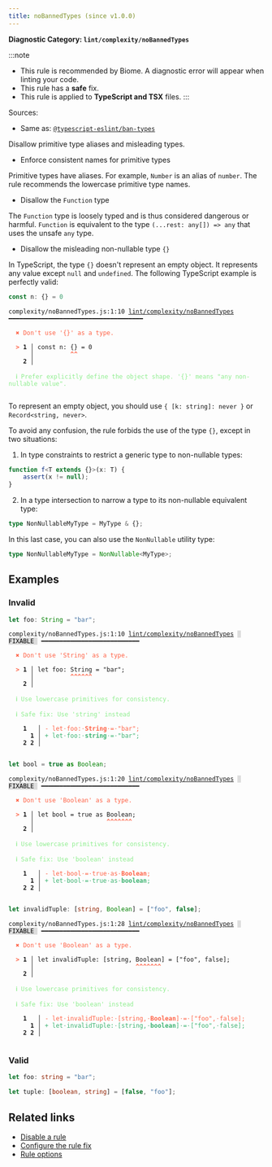 ```yaml
---
title: noBannedTypes (since v1.0.0)
---
```


**Diagnostic Category: `lint/complexity/noBannedTypes`**

:::note
- This rule is recommended by Biome. A diagnostic error will appear when linting your code.
- This rule has a **safe** fix.
- This rule is applied to **TypeScript and TSX** files.
:::

Sources: 
- Same as: <a href="https://typescript-eslint.io/rules/ban-types" target="_blank"><code>@typescript-eslint/ban-types</code></a>

Disallow primitive type aliases and misleading types.

- Enforce consistent names for primitive types

Primitive types have aliases.
For example, `Number` is an alias of `number`.
The rule recommends the lowercase primitive type names.


- Disallow the `Function` type

The `Function` type is loosely typed and is thus considered dangerous or harmful.
`Function` is equivalent to the type `(...rest: any[]) => any` that uses the unsafe `any` type.


- Disallow the misleading non-nullable type `{}`

In TypeScript, the type `{}` doesn't represent an empty object.
It represents any value except `null` and `undefined`.
The following TypeScript example is perfectly valid:

```ts
const n: {} = 0
```

<pre class="language-text"><code class="language-text">complexity/noBannedTypes.js:1:10 <a href="https://biomejs.dev/linter/rules/no-banned-types">lint/complexity/noBannedTypes</a> ━━━━━━━━━━━━━━━━━━━━━━━━━━━━━━━━━━━━━

<strong><span style="color: Tomato;">  </span></strong><strong><span style="color: Tomato;">✖</span></strong> <span style="color: Tomato;">Don't use '{}' as a type.</span>
  
<strong><span style="color: Tomato;">  </span></strong><strong><span style="color: Tomato;">&gt;</span></strong> <strong>1 │ </strong>const n: {} = 0
   <strong>   │ </strong>         <strong><span style="color: Tomato;">^</span></strong><strong><span style="color: Tomato;">^</span></strong>
    <strong>2 │ </strong>
  
<strong><span style="color: lightgreen;">  </span></strong><strong><span style="color: lightgreen;">ℹ</span></strong> <span style="color: lightgreen;">Prefer explicitly define the object shape. '{}' means &quot;any non-nullable value&quot;.</span>
  
</code></pre>

To represent an empty object, you should use `{ [k: string]: never }` or `Record<string, never>`.

To avoid any confusion, the rule forbids the use of the type `{}`, except in two situations:


  1. In type constraints to restrict a generic type to non-nullable types:

```ts
function f<T extends {}>(x: T) {
    assert(x != null);
}
```


  2. In a type intersection to narrow a type to its non-nullable equivalent type:

```ts
type NonNullableMyType = MyType & {};
```

In this last case, you can also use the `NonNullable` utility type:

```ts
type NonNullableMyType = NonNullable<MyType>;
```



## Examples

### Invalid

```ts
let foo: String = "bar";
```

<pre class="language-text"><code class="language-text">complexity/noBannedTypes.js:1:10 <a href="https://biomejs.dev/linter/rules/no-banned-types">lint/complexity/noBannedTypes</a> <span style="color: #000; background-color: #ddd;"> FIXABLE </span> ━━━━━━━━━━━━━━━━━━━━━━━━━━━

<strong><span style="color: Tomato;">  </span></strong><strong><span style="color: Tomato;">✖</span></strong> <span style="color: Tomato;">Don't use 'String' as a type.</span>
  
<strong><span style="color: Tomato;">  </span></strong><strong><span style="color: Tomato;">&gt;</span></strong> <strong>1 │ </strong>let foo: String = &quot;bar&quot;;
   <strong>   │ </strong>         <strong><span style="color: Tomato;">^</span></strong><strong><span style="color: Tomato;">^</span></strong><strong><span style="color: Tomato;">^</span></strong><strong><span style="color: Tomato;">^</span></strong><strong><span style="color: Tomato;">^</span></strong><strong><span style="color: Tomato;">^</span></strong>
    <strong>2 │ </strong>
  
<strong><span style="color: lightgreen;">  </span></strong><strong><span style="color: lightgreen;">ℹ</span></strong> <span style="color: lightgreen;">Use lowercase primitives for consistency.</span>
  
<strong><span style="color: lightgreen;">  </span></strong><strong><span style="color: lightgreen;">ℹ</span></strong> <span style="color: lightgreen;">Safe fix</span><span style="color: lightgreen;">: </span><span style="color: lightgreen;">Use 'string' instead</span>
  
    <strong>1</strong>  <strong> │ </strong><span style="color: Tomato;">-</span> <span style="color: Tomato;">l</span><span style="color: Tomato;">e</span><span style="color: Tomato;">t</span><span style="color: Tomato;"><span style="opacity: 0.8;">·</span></span><span style="color: Tomato;">f</span><span style="color: Tomato;">o</span><span style="color: Tomato;">o</span><span style="color: Tomato;">:</span><span style="color: Tomato;"><span style="opacity: 0.8;">·</span></span><span style="color: Tomato;"><strong>S</strong></span><span style="color: Tomato;"><strong>t</strong></span><span style="color: Tomato;"><strong>r</strong></span><span style="color: Tomato;"><strong>i</strong></span><span style="color: Tomato;"><strong>n</strong></span><span style="color: Tomato;"><strong>g</strong></span><span style="color: Tomato;"><span style="opacity: 0.8;">·</span></span><span style="color: Tomato;">=</span><span style="color: Tomato;"><span style="opacity: 0.8;">·</span></span><span style="color: Tomato;">&quot;</span><span style="color: Tomato;">b</span><span style="color: Tomato;">a</span><span style="color: Tomato;">r</span><span style="color: Tomato;">&quot;</span><span style="color: Tomato;">;</span>
      <strong>1</strong><strong> │ </strong><span style="color: MediumSeaGreen;">+</span> <span style="color: MediumSeaGreen;">l</span><span style="color: MediumSeaGreen;">e</span><span style="color: MediumSeaGreen;">t</span><span style="color: MediumSeaGreen;"><span style="opacity: 0.8;">·</span></span><span style="color: MediumSeaGreen;">f</span><span style="color: MediumSeaGreen;">o</span><span style="color: MediumSeaGreen;">o</span><span style="color: MediumSeaGreen;">:</span><span style="color: MediumSeaGreen;"><span style="opacity: 0.8;">·</span></span><span style="color: MediumSeaGreen;"><strong>s</strong></span><span style="color: MediumSeaGreen;"><strong>t</strong></span><span style="color: MediumSeaGreen;"><strong>r</strong></span><span style="color: MediumSeaGreen;"><strong>i</strong></span><span style="color: MediumSeaGreen;"><strong>n</strong></span><span style="color: MediumSeaGreen;"><strong>g</strong></span><span style="color: MediumSeaGreen;"><span style="opacity: 0.8;">·</span></span><span style="color: MediumSeaGreen;">=</span><span style="color: MediumSeaGreen;"><span style="opacity: 0.8;">·</span></span><span style="color: MediumSeaGreen;">&quot;</span><span style="color: MediumSeaGreen;">b</span><span style="color: MediumSeaGreen;">a</span><span style="color: MediumSeaGreen;">r</span><span style="color: MediumSeaGreen;">&quot;</span><span style="color: MediumSeaGreen;">;</span>
    <strong>2</strong> <strong>2</strong><strong> │ </strong>  
  
</code></pre>

```ts
let bool = true as Boolean;
```

<pre class="language-text"><code class="language-text">complexity/noBannedTypes.js:1:20 <a href="https://biomejs.dev/linter/rules/no-banned-types">lint/complexity/noBannedTypes</a> <span style="color: #000; background-color: #ddd;"> FIXABLE </span> ━━━━━━━━━━━━━━━━━━━━━━━━━━━

<strong><span style="color: Tomato;">  </span></strong><strong><span style="color: Tomato;">✖</span></strong> <span style="color: Tomato;">Don't use 'Boolean' as a type.</span>
  
<strong><span style="color: Tomato;">  </span></strong><strong><span style="color: Tomato;">&gt;</span></strong> <strong>1 │ </strong>let bool = true as Boolean;
   <strong>   │ </strong>                   <strong><span style="color: Tomato;">^</span></strong><strong><span style="color: Tomato;">^</span></strong><strong><span style="color: Tomato;">^</span></strong><strong><span style="color: Tomato;">^</span></strong><strong><span style="color: Tomato;">^</span></strong><strong><span style="color: Tomato;">^</span></strong><strong><span style="color: Tomato;">^</span></strong>
    <strong>2 │ </strong>
  
<strong><span style="color: lightgreen;">  </span></strong><strong><span style="color: lightgreen;">ℹ</span></strong> <span style="color: lightgreen;">Use lowercase primitives for consistency.</span>
  
<strong><span style="color: lightgreen;">  </span></strong><strong><span style="color: lightgreen;">ℹ</span></strong> <span style="color: lightgreen;">Safe fix</span><span style="color: lightgreen;">: </span><span style="color: lightgreen;">Use 'boolean' instead</span>
  
    <strong>1</strong>  <strong> │ </strong><span style="color: Tomato;">-</span> <span style="color: Tomato;">l</span><span style="color: Tomato;">e</span><span style="color: Tomato;">t</span><span style="color: Tomato;"><span style="opacity: 0.8;">·</span></span><span style="color: Tomato;">b</span><span style="color: Tomato;">o</span><span style="color: Tomato;">o</span><span style="color: Tomato;">l</span><span style="color: Tomato;"><span style="opacity: 0.8;">·</span></span><span style="color: Tomato;">=</span><span style="color: Tomato;"><span style="opacity: 0.8;">·</span></span><span style="color: Tomato;">t</span><span style="color: Tomato;">r</span><span style="color: Tomato;">u</span><span style="color: Tomato;">e</span><span style="color: Tomato;"><span style="opacity: 0.8;">·</span></span><span style="color: Tomato;">a</span><span style="color: Tomato;">s</span><span style="color: Tomato;"><span style="opacity: 0.8;">·</span></span><span style="color: Tomato;"><strong>B</strong></span><span style="color: Tomato;"><strong>o</strong></span><span style="color: Tomato;"><strong>o</strong></span><span style="color: Tomato;"><strong>l</strong></span><span style="color: Tomato;"><strong>e</strong></span><span style="color: Tomato;"><strong>a</strong></span><span style="color: Tomato;"><strong>n</strong></span><span style="color: Tomato;">;</span>
      <strong>1</strong><strong> │ </strong><span style="color: MediumSeaGreen;">+</span> <span style="color: MediumSeaGreen;">l</span><span style="color: MediumSeaGreen;">e</span><span style="color: MediumSeaGreen;">t</span><span style="color: MediumSeaGreen;"><span style="opacity: 0.8;">·</span></span><span style="color: MediumSeaGreen;">b</span><span style="color: MediumSeaGreen;">o</span><span style="color: MediumSeaGreen;">o</span><span style="color: MediumSeaGreen;">l</span><span style="color: MediumSeaGreen;"><span style="opacity: 0.8;">·</span></span><span style="color: MediumSeaGreen;">=</span><span style="color: MediumSeaGreen;"><span style="opacity: 0.8;">·</span></span><span style="color: MediumSeaGreen;">t</span><span style="color: MediumSeaGreen;">r</span><span style="color: MediumSeaGreen;">u</span><span style="color: MediumSeaGreen;">e</span><span style="color: MediumSeaGreen;"><span style="opacity: 0.8;">·</span></span><span style="color: MediumSeaGreen;">a</span><span style="color: MediumSeaGreen;">s</span><span style="color: MediumSeaGreen;"><span style="opacity: 0.8;">·</span></span><span style="color: MediumSeaGreen;"><strong>b</strong></span><span style="color: MediumSeaGreen;"><strong>o</strong></span><span style="color: MediumSeaGreen;"><strong>o</strong></span><span style="color: MediumSeaGreen;"><strong>l</strong></span><span style="color: MediumSeaGreen;"><strong>e</strong></span><span style="color: MediumSeaGreen;"><strong>a</strong></span><span style="color: MediumSeaGreen;"><strong>n</strong></span><span style="color: MediumSeaGreen;">;</span>
    <strong>2</strong> <strong>2</strong><strong> │ </strong>  
  
</code></pre>

```ts
let invalidTuple: [string, Boolean] = ["foo", false];
```

<pre class="language-text"><code class="language-text">complexity/noBannedTypes.js:1:28 <a href="https://biomejs.dev/linter/rules/no-banned-types">lint/complexity/noBannedTypes</a> <span style="color: #000; background-color: #ddd;"> FIXABLE </span> ━━━━━━━━━━━━━━━━━━━━━━━━━━━

<strong><span style="color: Tomato;">  </span></strong><strong><span style="color: Tomato;">✖</span></strong> <span style="color: Tomato;">Don't use 'Boolean' as a type.</span>
  
<strong><span style="color: Tomato;">  </span></strong><strong><span style="color: Tomato;">&gt;</span></strong> <strong>1 │ </strong>let invalidTuple: [string, Boolean] = [&quot;foo&quot;, false];
   <strong>   │ </strong>                           <strong><span style="color: Tomato;">^</span></strong><strong><span style="color: Tomato;">^</span></strong><strong><span style="color: Tomato;">^</span></strong><strong><span style="color: Tomato;">^</span></strong><strong><span style="color: Tomato;">^</span></strong><strong><span style="color: Tomato;">^</span></strong><strong><span style="color: Tomato;">^</span></strong>
    <strong>2 │ </strong>
  
<strong><span style="color: lightgreen;">  </span></strong><strong><span style="color: lightgreen;">ℹ</span></strong> <span style="color: lightgreen;">Use lowercase primitives for consistency.</span>
  
<strong><span style="color: lightgreen;">  </span></strong><strong><span style="color: lightgreen;">ℹ</span></strong> <span style="color: lightgreen;">Safe fix</span><span style="color: lightgreen;">: </span><span style="color: lightgreen;">Use 'boolean' instead</span>
  
    <strong>1</strong>  <strong> │ </strong><span style="color: Tomato;">-</span> <span style="color: Tomato;">l</span><span style="color: Tomato;">e</span><span style="color: Tomato;">t</span><span style="color: Tomato;"><span style="opacity: 0.8;">·</span></span><span style="color: Tomato;">i</span><span style="color: Tomato;">n</span><span style="color: Tomato;">v</span><span style="color: Tomato;">a</span><span style="color: Tomato;">l</span><span style="color: Tomato;">i</span><span style="color: Tomato;">d</span><span style="color: Tomato;">T</span><span style="color: Tomato;">u</span><span style="color: Tomato;">p</span><span style="color: Tomato;">l</span><span style="color: Tomato;">e</span><span style="color: Tomato;">:</span><span style="color: Tomato;"><span style="opacity: 0.8;">·</span></span><span style="color: Tomato;">[</span><span style="color: Tomato;">s</span><span style="color: Tomato;">t</span><span style="color: Tomato;">r</span><span style="color: Tomato;">i</span><span style="color: Tomato;">n</span><span style="color: Tomato;">g</span><span style="color: Tomato;">,</span><span style="color: Tomato;"><span style="opacity: 0.8;">·</span></span><span style="color: Tomato;"><strong>B</strong></span><span style="color: Tomato;"><strong>o</strong></span><span style="color: Tomato;"><strong>o</strong></span><span style="color: Tomato;"><strong>l</strong></span><span style="color: Tomato;"><strong>e</strong></span><span style="color: Tomato;"><strong>a</strong></span><span style="color: Tomato;"><strong>n</strong></span><span style="color: Tomato;">]</span><span style="color: Tomato;"><span style="opacity: 0.8;">·</span></span><span style="color: Tomato;">=</span><span style="color: Tomato;"><span style="opacity: 0.8;">·</span></span><span style="color: Tomato;">[</span><span style="color: Tomato;">&quot;</span><span style="color: Tomato;">f</span><span style="color: Tomato;">o</span><span style="color: Tomato;">o</span><span style="color: Tomato;">&quot;</span><span style="color: Tomato;">,</span><span style="color: Tomato;"><span style="opacity: 0.8;">·</span></span><span style="color: Tomato;">f</span><span style="color: Tomato;">a</span><span style="color: Tomato;">l</span><span style="color: Tomato;">s</span><span style="color: Tomato;">e</span><span style="color: Tomato;">]</span><span style="color: Tomato;">;</span>
      <strong>1</strong><strong> │ </strong><span style="color: MediumSeaGreen;">+</span> <span style="color: MediumSeaGreen;">l</span><span style="color: MediumSeaGreen;">e</span><span style="color: MediumSeaGreen;">t</span><span style="color: MediumSeaGreen;"><span style="opacity: 0.8;">·</span></span><span style="color: MediumSeaGreen;">i</span><span style="color: MediumSeaGreen;">n</span><span style="color: MediumSeaGreen;">v</span><span style="color: MediumSeaGreen;">a</span><span style="color: MediumSeaGreen;">l</span><span style="color: MediumSeaGreen;">i</span><span style="color: MediumSeaGreen;">d</span><span style="color: MediumSeaGreen;">T</span><span style="color: MediumSeaGreen;">u</span><span style="color: MediumSeaGreen;">p</span><span style="color: MediumSeaGreen;">l</span><span style="color: MediumSeaGreen;">e</span><span style="color: MediumSeaGreen;">:</span><span style="color: MediumSeaGreen;"><span style="opacity: 0.8;">·</span></span><span style="color: MediumSeaGreen;">[</span><span style="color: MediumSeaGreen;">s</span><span style="color: MediumSeaGreen;">t</span><span style="color: MediumSeaGreen;">r</span><span style="color: MediumSeaGreen;">i</span><span style="color: MediumSeaGreen;">n</span><span style="color: MediumSeaGreen;">g</span><span style="color: MediumSeaGreen;">,</span><span style="color: MediumSeaGreen;"><span style="opacity: 0.8;">·</span></span><span style="color: MediumSeaGreen;"><strong>b</strong></span><span style="color: MediumSeaGreen;"><strong>o</strong></span><span style="color: MediumSeaGreen;"><strong>o</strong></span><span style="color: MediumSeaGreen;"><strong>l</strong></span><span style="color: MediumSeaGreen;"><strong>e</strong></span><span style="color: MediumSeaGreen;"><strong>a</strong></span><span style="color: MediumSeaGreen;"><strong>n</strong></span><span style="color: MediumSeaGreen;">]</span><span style="color: MediumSeaGreen;"><span style="opacity: 0.8;">·</span></span><span style="color: MediumSeaGreen;">=</span><span style="color: MediumSeaGreen;"><span style="opacity: 0.8;">·</span></span><span style="color: MediumSeaGreen;">[</span><span style="color: MediumSeaGreen;">&quot;</span><span style="color: MediumSeaGreen;">f</span><span style="color: MediumSeaGreen;">o</span><span style="color: MediumSeaGreen;">o</span><span style="color: MediumSeaGreen;">&quot;</span><span style="color: MediumSeaGreen;">,</span><span style="color: MediumSeaGreen;"><span style="opacity: 0.8;">·</span></span><span style="color: MediumSeaGreen;">f</span><span style="color: MediumSeaGreen;">a</span><span style="color: MediumSeaGreen;">l</span><span style="color: MediumSeaGreen;">s</span><span style="color: MediumSeaGreen;">e</span><span style="color: MediumSeaGreen;">]</span><span style="color: MediumSeaGreen;">;</span>
    <strong>2</strong> <strong>2</strong><strong> │ </strong>  
  
</code></pre>

### Valid

```ts
let foo: string = "bar";
```

```ts
let tuple: [boolean, string] = [false, "foo"];
```

## Related links

- [Disable a rule](/linter/#disable-a-lint-rule)
- [Configure the rule fix](/linter#configure-the-rule-fix)
- [Rule options](/linter/#rule-options)
